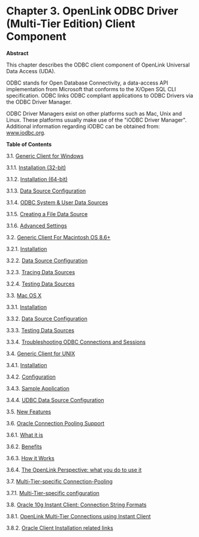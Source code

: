 <div id="mt_clientcompinstall" class="chapter">

<div class="titlepage">

<div>

<div>

# Chapter 3. OpenLink ODBC Driver (Multi-Tier Edition) Client Component

</div>

<div>

<div class="abstract">

**Abstract**

This chapter describes the ODBC client component of OpenLink Universal
Data Access (UDA).

ODBC stands for Open Database Connectivity, a data-access API
implementation from Microsoft that conforms to the X/Open SQL CLI
specification. ODBC links ODBC compliant applications to ODBC Drivers
via the ODBC Driver Manager.

ODBC Driver Managers exist on other platforms such as Mac, Unix and
Linux. These platforms usually make use of the "iODBC Driver Manager".
Additional information regarding iODBC can be obtained from:
<a href="http://www.iodbc.org/" class="ulink"
target="_top">www.iodbc.org</a>.

</div>

</div>

</div>

</div>

<div class="toc">

**Table of Contents**

<span class="section">3.1. [Generic Client for
Windows](mt_clientcompw32.html)</span>

<span class="section">3.1.1. [Installation
(32-bit)](mt_clientcompw32.html#mt_cci)</span>

<span class="section">3.1.2. [Installation
(64-bit)](mt_clientcompw32.html#mt64bitinstsect)</span>

<span class="section">3.1.3. [Data Source
Configuration](mt_clientcompw32.html#mt_dsnconfigw)</span>

<span class="section">3.1.4. [ODBC System & User Data
Sources](mt_clientcompw32.html#mt_Confudsn)</span>

<span class="section">3.1.5. [Creating a File Data
Source](mt_clientcompw32.html#mt_Creatfdsn)</span>

<span class="section">3.1.6. [Advanced
Settings](mt_clientcompw32.html#mt_Advanced_Settings)</span>

<span class="section">3.2. [Generic Client For Macintosh OS
8.6+](mt_macinstall.html)</span>

<span class="section">3.2.1.
[Installation](mt_macinstall.html#mt_maccci)</span>

<span class="section">3.2.2. [Data Source
Configuration](mt_macinstall.html#mt_macdsn)</span>

<span class="section">3.2.3. [Tracing Data
Sources](mt_macinstall.html#mt_tracemacdsn)</span>

<span class="section">3.2.4. [Testing Data
Sources](mt_macinstall.html#mt_testmacdsn)</span>

<span class="section">3.3. [Mac OS X](mt_cliinstmacosx.html)</span>

<span class="section">3.3.1.
[Installation](mt_cliinstmacosx.html#mt_cliinstmacxinstall)</span>

<span class="section">3.3.2. [Data Source
Configuration](mt_cliinstmacosx.html#mt_cliinstmacxdsnconf)</span>

<span class="section">3.3.3. [Testing Data
Sources](mt_cliinstmacosx.html#mt_cliinstmacxtsts)</span>

<span class="section">3.3.4. [Troubleshooting ODBC Connections and
Sessions](mt_cliinstmacosx.html#mt_cliinstmacxtracedsn)</span>

<span class="section">3.4. [Generic Client for
UNIX](mt_occunix.html)</span>

<span class="section">3.4.1.
[Installation](mt_occunix.html#mt_uocintro)</span>

<span class="section">3.4.2.
[Configuration](mt_occunix.html#mt_unixconfiguration)</span>

<span class="section">3.4.3. [Sample
Application](mt_occunix.html#mt_Sample_App)</span>

<span class="section">3.4.4. [UDBC Data Source
Configuration](mt_occunix.html#mt_clientcompinstallClient_Comp_Installucconf)</span>

<span class="section">3.5. [New Features](mt_features.html)</span>

<span class="section">3.6. [Oracle Connection Pooling
Support](mt_oraconcpoolgeneric.html)</span>

<span class="section">3.6.1. [What it
is](mt_oraconcpoolgeneric.html#mt_oraconpoolwhat)</span>

<span class="section">3.6.2.
[Benefits](mt_oraconcpoolgeneric.html#mt_oraconpooladvant)</span>

<span class="section">3.6.3. [How it
Works](mt_oraconcpoolgeneric.html#mt_oraconpoolhow)</span>

<span class="section">3.6.4. [The OpenLink Perspective: what you do to
use it](mt_oraconcpoolgeneric.html#mt_oraconpooloplhow)</span>

<span class="section">3.7. [Multi-Tier-specific
Connection-Pooling](mt_oraconpoolmtspecific.html)</span>

<span class="section">3.7.1. [Multi-Tier-specific
configuration](mt_oraconpoolmtspecific.html#mt_oraconcpoolmt)</span>

<span class="section">3.8. [Oracle 10g Instant Client: Connection String
Formats](mt_orainstantclient.html)</span>

<span class="section">3.8.1. [OpenLink Multi-Tier Connections using
Instant Client](mt_orainstantclient.html#mt_orainstclientmt)</span>

<span class="section">3.8.2. [Oracle Client Installation related
links](mt_orainstantclient.html#mt_orainstclientrelatedlinks) </span>

</div>

</div>

